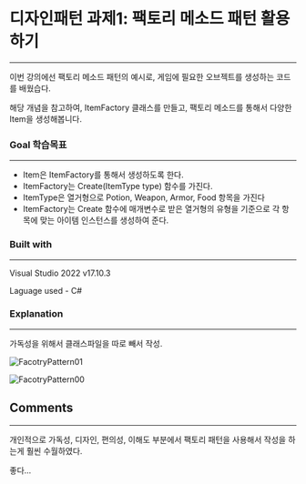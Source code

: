 # 디자인패턴 과제1: 팩토리 메소드 패턴 활용하기

---

이번 강의에선 팩토리 메소드 패턴의 예시로, 게임에 필요한 오브젝트를 생성하는 코드를 배웠습다. 

해당 개념을 참고하여, ItemFactory 클래스를 만들고, 팩토리 메소드를 통해서 다양한 Item을 생성해봅니다.

### Goal 학습목표

---

- Item은 ItemFactory를 통해서 생성하도록 한다.
- ItemFactory는 Create(ItemType type) 함수를 가진다.
- ItemType은 열거형으로 Potion, Weapon, Armor, Food 항목을 가진다
- ItemFactory는 Create 함수에 매개변수로 받은 열거형의 유형을 기준으로 각 항목에 맞는 아이템 인스턴스를 생성하여 준다.


### Built with

---

Visual Studio 2022 v17.10.3

Laguage used - C#

### Explanation

---

가독성을 위해서 클래스파일을 따로 빼서 작성.

![FacotryPattern01](https://github.com/user-attachments/assets/a623a785-d50b-488f-9d84-29635ff8c9f7)


![FacotryPattern00](https://github.com/user-attachments/assets/a206fe65-3768-4ccb-b3ee-5fd612f15073)



## Comments

---

개인적으로 가독성, 디자인, 편의성, 이해도 부분에서 팩토리 패턴을 사용해서 작성을 하는게 훨씬 수월하였다.

좋다...
